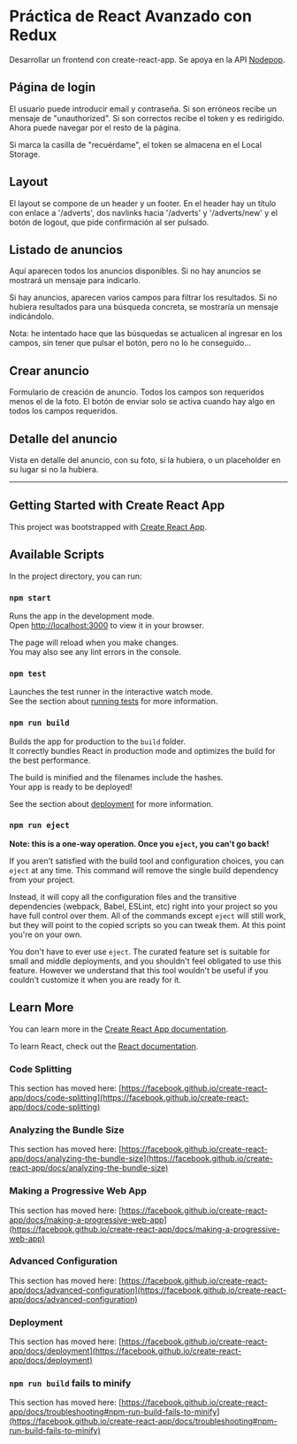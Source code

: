 # Práctica de React Avanzado con Redux

Desarrollar un frontend con create-react-app. Se apoya en la API [Nodepop](https://github.com/davidjj76/nodepop-api).

## Página de login

El usuario puede introducir email y contraseña. Si son erróneos recibe un mensaje de "unauthorized". Si son correctos recibe el token y es redirigido. Ahora puede navegar por el resto de la página.

Si marca la casilla de "recuérdame", el token se almacena en el Local Storage.

## Layout

El layout se compone de un header y un footer. En el header hay un título con enlace a '/adverts', dos navlinks hacia '/adverts' y '/adverts/new' y el botón de logout, que pide confirmación al ser pulsado.

## Listado de anuncios

Aquí aparecen todos los anuncios disponibles. Si no hay anuncios se mostrará un mensaje para indicarlo.

Si hay anuncios, aparecen varios campos para filtrar los resultados. Si no hubiera resultados para una búsqueda concreta, se mostraría un mensaje indicándolo.

Nota: he intentado hace que las búsquedas se actualicen al ingresar en los campos, sin tener que pulsar el botón, pero no lo he conseguido...

## Crear anuncio

Formulario de creación de anuncio. Todos los campos son requeridos menos el de la foto. El botón de enviar solo se activa cuando hay algo en todos los campos requeridos.

## Detalle del anuncio

Vista en detalle del anuncio, con su foto, si la hubiera, o un placeholder en su lugar si no la hubiera.

---

## Getting Started with Create React App

This project was bootstrapped with [Create React App](https://github.com/facebook/create-react-app).

## Available Scripts

In the project directory, you can run:

### `npm start`

Runs the app in the development mode.\
Open [http://localhost:3000](http://localhost:3000) to view it in your browser.

The page will reload when you make changes.\
You may also see any lint errors in the console.

### `npm test`

Launches the test runner in the interactive watch mode.\
See the section about [running tests](https://facebook.github.io/create-react-app/docs/running-tests) for more information.

### `npm run build`

Builds the app for production to the `build` folder.\
It correctly bundles React in production mode and optimizes the build for the best performance.

The build is minified and the filenames include the hashes.\
Your app is ready to be deployed!

See the section about [deployment](https://facebook.github.io/create-react-app/docs/deployment) for more information.

### `npm run eject`

**Note: this is a one-way operation. Once you `eject`, you can't go back!**

If you aren't satisfied with the build tool and configuration choices, you can `eject` at any time. This command will remove the single build dependency from your project.

Instead, it will copy all the configuration files and the transitive dependencies (webpack, Babel, ESLint, etc) right into your project so you have full control over them. All of the commands except `eject` will still work, but they will point to the copied scripts so you can tweak them. At this point you're on your own.

You don't have to ever use `eject`. The curated feature set is suitable for small and middle deployments, and you shouldn't feel obligated to use this feature. However we understand that this tool wouldn't be useful if you couldn't customize it when you are ready for it.

## Learn More

You can learn more in the [Create React App documentation](https://facebook.github.io/create-react-app/docs/getting-started).

To learn React, check out the [React documentation](https://reactjs.org/).

### Code Splitting

This section has moved here: [https://facebook.github.io/create-react-app/docs/code-splitting](https://facebook.github.io/create-react-app/docs/code-splitting)

### Analyzing the Bundle Size

This section has moved here: [https://facebook.github.io/create-react-app/docs/analyzing-the-bundle-size](https://facebook.github.io/create-react-app/docs/analyzing-the-bundle-size)

### Making a Progressive Web App

This section has moved here: [https://facebook.github.io/create-react-app/docs/making-a-progressive-web-app](https://facebook.github.io/create-react-app/docs/making-a-progressive-web-app)

### Advanced Configuration

This section has moved here: [https://facebook.github.io/create-react-app/docs/advanced-configuration](https://facebook.github.io/create-react-app/docs/advanced-configuration)

### Deployment

This section has moved here: [https://facebook.github.io/create-react-app/docs/deployment](https://facebook.github.io/create-react-app/docs/deployment)

### `npm run build` fails to minify

This section has moved here: [https://facebook.github.io/create-react-app/docs/troubleshooting#npm-run-build-fails-to-minify](https://facebook.github.io/create-react-app/docs/troubleshooting#npm-run-build-fails-to-minify)
